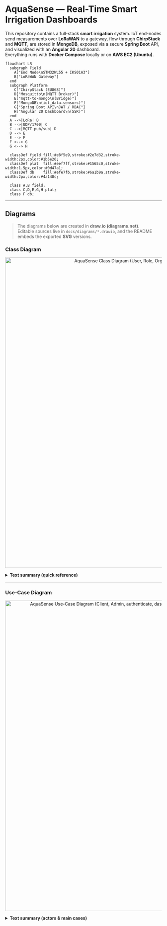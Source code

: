 # AquaSense — Real-Time Smart Irrigation Dashboards 

This repository contains a full-stack **smart irrigation** system. IoT end-nodes send measurements over **LoRaWAN** to a gateway, flow through **ChirpStack** and **MQTT**, are stored in **MongoDB**, exposed via a secure **Spring Boot** API, and visualized with an **Angular 20** dashboard.  
Everything runs with **Docker Compose** locally or on **AWS EC2 (Ubuntu)**.


```mermaid
flowchart LR
  subgraph Field
    A["End Node\nSTM32WL55 + IKS01A3"]
    B["LoRaWAN Gateway"]
  end
  subgraph Platform
    C["ChirpStack (EU868)"]
    D["Mosquitto\n(MQTT Broker)"]
    E["mqtt-to-mongo\n(Bridge)"]
    F["MongoDB\n(iot_data.sensors)"]
    G["Spring Boot API\nJWT / RBAC"]
    H["Angular 20 Dashboard\n(SSR)"]
  end
  A -->|LoRa| B
  B -->|UDP/1700| C
  C -->|MQTT pub/sub| D
  D --> E
  E --> F
  F <--> G
  G <--> H

  classDef field fill:#e8f5e9,stroke:#2e7d32,stroke-width:2px,color:#1b5e20;
  classDef plat  fill:#eef7ff,stroke:#1565c0,stroke-width:1.5px,color:#0d47a1;
  classDef db    fill:#efe7fb,stroke:#6a1b9a,stroke-width:2px,color:#4a148c;

  class A,B field;
  class C,D,E,G,H plat;
  class F db;

```

---

## Diagrams

> The diagrams below are created in **draw.io (diagrams.net)**.  
> Editable sources live in `docs/diagrams/*.drawio`, and the README embeds the exported **SVG** versions.

### Class Diagram
<p align="center">
  <img src="docs/diagrams/aquasense-class.svg" alt="AquaSense Class Diagram (User, Role, Organization, EndNodeDevice, SensorReading)" width="1000">
</p>

<details>
  <summary><b>Text summary (quick reference)</b></summary>

  **Entities:** User, Role, Organization, EndNodeDevice, SensorReading  
  **Key relations:** Organization 1—0..* EndNodeDevice (owns) • EndNodeDevice 1 ◼— 0..* SensorReading (produces) • User 0..*—0..* Role (has) • User 1—0..* EndNodeDevice (manage)

</details>

---

### Use-Case Diagram
<p align="center">
  <img src="docs/diagrams/aquasense-usecase.svg" alt="AquaSense Use-Case Diagram (Client, Admin, authenticate, dashboard, manage orgs/users/devices, manual irrigation command)" width="1000">
</p>

<details>
  <summary><b>Text summary (actors & main cases)</b></summary>

  **Actors:** Client, Admin  
  **Main use cases:** Authenticate, View Real-Time Dashboard, Manage Devices, Manage Organizations, Manage Users, Send Irrigation Command (Manual). :contentReference[oaicite:0]{index=0}
</details>






